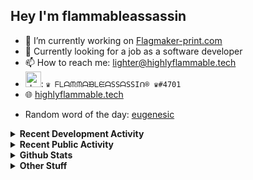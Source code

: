 ## Hey I'm flammableassassin

- 🔭 I’m currently working on [Flagmaker-print.com](https://flagmaker-print.com)
- 🌱  Currently looking for a job as a software developer
- 📫 How to reach me: [lighter@highlyflammable.tech](mailto:lighter@highlyflammable.tech?subject=Hello)
- <img src="https://discord.com/assets/2c21aeda16de354ba5334551a883b481.png" alt="drawing" width="25"/>: `♛ ᖴᒪᗩᙏᙏᗩᙖᒪᙓᗩSSᗩSSIᑎ® ♛#4701`
- 🌐 [highlyflammable.tech](https://highlyflammable.tech)

<!--START_SECTION:randomWord-->
- Random word of the day: [eugenesic](https://www.wordnik.com/words/eugenesic)
<!--END_SECTION:randomWord-->

<details>
  <summary><b>Recent Development Activity</b></summary>
  Doesn't record in dev containers
    <br> 
  
  <!--START_SECTION:waka-->

```text
JavaScript   6 mins          ███████████████████████▓░   94.60 %
Other        0 secs          █▒░░░░░░░░░░░░░░░░░░░░░░░   05.40 %
```

<!--END_SECTION:waka-->

</details>

<details>
  <summary><b>Recent Public Activity</b></summary>
    <br>

  <!--START_SECTION:activity-->
1. ❗️ Closed issue [#53](https://github.com/flamableassassin/status/issues/53) in [flamableassassin/status](https://github.com/flamableassassin/status)
2. 🗣 Commented on [#53](https://github.com/flamableassassin/status/issues/53) in [flamableassassin/status](https://github.com/flamableassassin/status)
3. ❗️ Closed issue [#52](https://github.com/flamableassassin/status/issues/52) in [flamableassassin/status](https://github.com/flamableassassin/status)
4. 🗣 Commented on [#52](https://github.com/flamableassassin/status/issues/52) in [flamableassassin/status](https://github.com/flamableassassin/status)
5. ❗️ Opened issue [#53](https://github.com/flamableassassin/status/issues/53) in [flamableassassin/status](https://github.com/flamableassassin/status)
  <!--END_SECTION:activity-->

</details>

<details>
  <summary><b>Github Stats</b></summary>
    <br>
    <p align="center">
      <img width="48%" src="https://github-readme-stats.vercel.app/api?username=flamableassassin&count_private=true&show_icons=true&theme=radical"/>
      <img width="48%" src="https://github-readme-streak-stats.herokuapp.com?user=flamableassassin&theme=neon-dark"/>
    </p>
  
</details>

<details>
  <summary><b>Other Stuff</b></summary>
  <br>
<a href="https://www.abuseipdb.com/user/67633" title="AbuseIPDB" alt="AbuseIPDB Contributor Badge">
	<img src="https://www.abuseipdb.com/contributor/67633.svg" style="width: 180px;">
</a>
  
</details>

